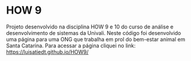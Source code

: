 # HOW 9
Projeto desenvolvido na disciplina HOW 9 e 10 do curso de análise e desenvolvimento de sistemas da Univali. Neste código foi desenvolvido uma página para uma ONG que trabalha em prol do bem-estar animal em Santa Catarina.
Para acessar a página cliquei no link: https://luisatiedt.github.io/HOW9/
